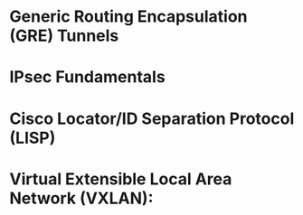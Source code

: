 
# Generic Routing Encapsulation (GRE) Tunnels

# IPsec Fundamentals

# Cisco Locator/ID Separation Protocol (LISP)

# Virtual Extensible Local Area Network (VXLAN):
